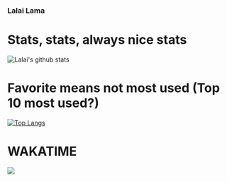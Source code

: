 ### Lalai Lama

# Stats, stats, always nice stats
![Lalai's github stats](https://github-readme-stats.vercel.app/api?username=lhfaguiar&theme=dracula&show_icons=true)

# Favorite means not most used (Top 10 most used?)

[![Top Langs](https://github-readme-stats.vercel.app/api/top-langs/?username=lhfaguiar&layout=compact)](https://github.com/anuraghazra/github-readme-stats)

# WAKATIME

<a href="https://wakatime.com"><img src="https://wakatime.com/share/@lhfaguiar/457708f6-4359-4d89-ad41-e20b726c5d89.png" /></a>

<!--
**lhfaguiar/lhfaguiar** is a ✨ _special_ ✨ repository because its `README.md` (this file) appears on your GitHub profile.
# On being transgender

# On being disabled



Here are some ideas to get you started:

- 🔭 I’m currently working on ...
- 🌱 I’m currently learning ...
- 👯 I’m looking to collaborate on ...
- 🤔 I’m looking for help with ...
- 💬 Ask me about ...
- 📫 How to reach me: ...
- 😄 Pronouns: ...
- ⚡ Fun fact: ...
-->
